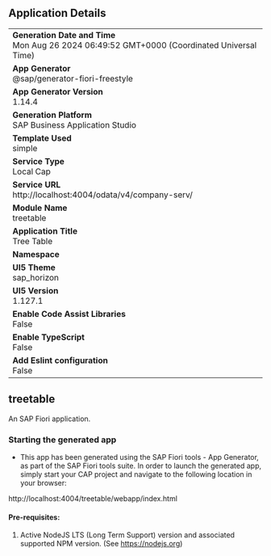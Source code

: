 ## Application Details
|               |
| ------------- |
|**Generation Date and Time**<br>Mon Aug 26 2024 06:49:52 GMT+0000 (Coordinated Universal Time)|
|**App Generator**<br>@sap/generator-fiori-freestyle|
|**App Generator Version**<br>1.14.4|
|**Generation Platform**<br>SAP Business Application Studio|
|**Template Used**<br>simple|
|**Service Type**<br>Local Cap|
|**Service URL**<br>http://localhost:4004/odata/v4/company-serv/|
|**Module Name**<br>treetable|
|**Application Title**<br>Tree Table|
|**Namespace**<br>|
|**UI5 Theme**<br>sap_horizon|
|**UI5 Version**<br>1.127.1|
|**Enable Code Assist Libraries**<br>False|
|**Enable TypeScript**<br>False|
|**Add Eslint configuration**<br>False|

## treetable

An SAP Fiori application.

### Starting the generated app

-   This app has been generated using the SAP Fiori tools - App Generator, as part of the SAP Fiori tools suite.  In order to launch the generated app, simply start your CAP project and navigate to the following location in your browser:

http://localhost:4004/treetable/webapp/index.html

#### Pre-requisites:

1. Active NodeJS LTS (Long Term Support) version and associated supported NPM version.  (See https://nodejs.org)


